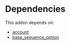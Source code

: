 # Dependencies

This addon depends on:

- [account](https://github.com/bringout/oca-ocb-accounting)
- [base_sequence_option](https://github.com/bringout/oca-technical)
